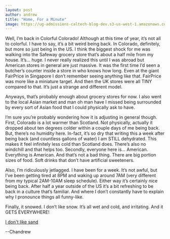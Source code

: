```yaml
---
layout: post
author: andrew
title: "Home, For a Minute"
image: https://ug-admissions-caltech-blog-dev.s3-us-west-1.amazonaws.com/old_pictures/6a0105349b8251970b0240a4fed8fd200b-800wi.png
---
```


Well, I’m back in Colorful Colorado! Although at this time of year, it’s not all to colorful. I have to say, it’s a bit weird being back. In Colorado, definitely, but more so just being in the US. I think the biggest shock for me was walking into the Safeway grocery store that’s about a half mile from my house. It’s… huge. I never really realized this until I was abroad but American stores in general are just massive. It was the first time I’d seen a butcher’s counter inside a store in who knows how long. Even at the giant FairPrice in Singapore I don’t remember seeing anything like that. FairPrice was more like a miniature target. And then the UK stores were all TINY compared to that. It’s just a strange and different model.

Anyways, that’s probably enough about grocery stores for now. I also went to the local Asian market and man oh man have I missed being surrounded by every sort of Asian food that I could physically ask to have.

I’m sure you’re probably wondering how it is adjusting in general though. First, Colorado is a lot warmer than Scotland. Not physically, actually it dropped about ten degrees colder within a couple days of me being back. But, there’s no humidity here. In-fact, it’s so dry that writing this a week after being back (and countless gallons of water) I am STILL dehydrated. This makes it feel infinitely less cold than Scotland does. There’s also no windchill and that helps too. Secondly, everyone here is… American. Everything is American. And that’s not a bad thing. There are big portion sizes of food. Soft drinks that don’t have artificial sweeteners.

Also, I’m ridiculously jetlagged. I have been for a week. It’s not awful, but I’ve been getting tired at 8PM and waking up around 7AM (very different from my typical 2AM-10AM sleep schedule). Either way it’s certainly nice being back. After half a year outside of the US it’s a bit refreshing to be back in a culture that’s familiar. And where I don’t constantly have to explain why I pronounce things all funny-like.

Finally, it snowed. I don’t like snow. It’s all wet and cold, and irritating. And it GETS EVERYWHERE!

[I don't like sand](https://www.youtube.com/watch?v=2tLf1JO5bvE)

--Chandrew
